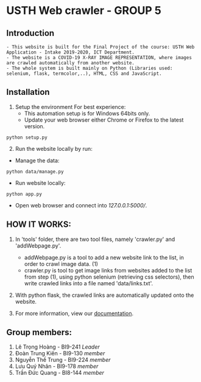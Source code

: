 # USTH Web crawler - GROUP 5

## Introduction

    - This website is built for the Final Project of the course: USTH Web Application - Intake 2019-2020, ICT Department.
    - The website is a COVID-19 X-RAY IMAGE REPRESENTATION, where images are crawled automatically from another website.
    - The whole system is built mainly on Python (Libraries used: selenium, flask, termcolor,..), HTML, CSS and JavaScript.

## Installation

1. Setup the environment
For best experience:
    - This automation setup is for Windows 64bits only.
    - Update your web browser either Chrome or Firefox to the latest version.
```console
python setup.py
```
2. Run the website locally by run:
* Manage the data:
```console
python data/manage.py
```

* Run website locally:
```console
python app.py
```

* Open web browser and connect into *127.0.0.1:5000/*.

## HOW IT WORKS:

1. In 'tools' folder, there are two tool files, namely 'crawler.py' and 'addWebpage.py'.
    - addWebpage.py is a tool to add a new website link to the list, in order to crawl image data. (1)
    - crawler.py is tool to get image links from websites added to the list from step (1), using python selenium (retrieving css selectors), then write crawled links into a file named 'data/links.txt'.
    
2. With python flask, the crawled links are automatically updated onto the website.

3. For more information, view our [documentation](https://docs.google.com/document/d/1bM8w23ge77J3hhJFH-npvPDKrf3ZHwGpgl65mByK6cg/).


## Group members:
1. Lê Trọng Hoàng - BI9-241 *_Leader_*
2. Đoàn Trung Kiên - BI9-130 _member_
3. Nguyễn Thế Trung - BI9-224 _member_
4. Lưu Quý Nhân - BI9-178 _member_
5. Trần Đức Quang - BI8-144 _member_
